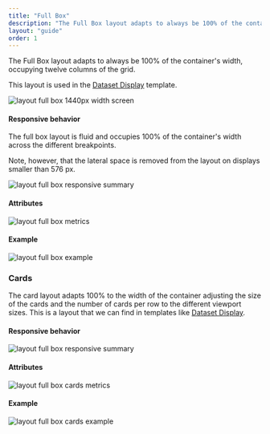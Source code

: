 ```yaml
---
title: "Full Box"
description: "The Full Box layout adapts to always be 100% of the container's width, occupying twelve columns of the grid."
layout: "guide"
order: 1
---
```


<div class="page-description">The Full Box layout adapts to always be 100% of the container's width, occupying twelve columns of the grid.</div> 

This layout is used in the [Dataset Display](../../patterns/dataset_display.html) template.

![layout full box 1440px width screen](/lexicon/images/layoutfb01.jpg)

#### Responsive behavior

The full box layout is fluid and occupies 100% of the container's width across the different breakpoints.

Note, however, that the lateral space is removed from the layout on displays smaller than 576 px.

![layout full box responsive summary](/lexicon/images/layoutfbsummary.jpg)

#### Attributes

![layout full box metrics](/lexicon/images/layoutfbmetrics01.jpg)

#### Example

![layout full box example](/lexicon/images/layoutfbmetricsexample.jpg)


### Cards

The card layout adapts 100% to the width of the container adjusting the size of the cards and the number of cards per row to the different viewport sizes. This is a layout that we can find in templates like [Dataset Display](../../patterns/dataset_display.html).

#### Responsive behavior

![layout full box responsive summary](/lexicon/images/layoutfbcardssummary.jpg)

#### Attributes

![layout full box cards metrics](/lexicon/images/layoutfbcardsmetrics.jpg)

#### Example

![layout full box cards example](/lexicon/images/layoutfbcardsexample.jpg)